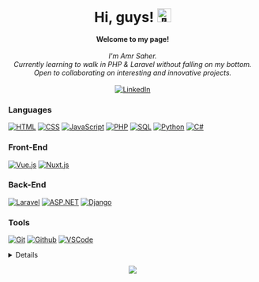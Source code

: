 <h1 align="center">Hi, guys! <img src="https://github.com/wervlad/wervlad/assets/24524555/766d336d-b87d-44ba-807c-c51de2bc6b4d" width="28px" alt="👋"></h1>

<p align="center">
    <b>Welcome to my page!</b><br><br>
    <i>
        I'm Amr Saher.<br>
        Currently learning to walk in PHP & Laravel without falling on my bottom.<br>
        Open to collaborating on interesting and innovative projects.<br>
    </i><br>
    <a href="https://www.linkedin.com/in/amr-saher-a9003b230/">
        <img src="https://img.shields.io/badge/LinkedIn-blue?style=flat-square&logo=linkedin" alt="LinkedIn">
    </a>
</p>

### Languages
[![HTML](https://img.shields.io/badge/html5-black?style=for-the-badge&logo=html5)](https://github.com/AmrSaher)
[![CSS](https://img.shields.io/badge/css3-black?style=for-the-badge&logo=css3)](https://github.com/AmrSaher)
[![JavaScript](https://img.shields.io/badge/javascript-black?style=for-the-badge&logo=javascript)](https://github.com/AmrSaher)
[![PHP](https://img.shields.io/badge/php-black?style=for-the-badge&logo=php)](https://github.com/AmrSaher)
[![SQL](https://img.shields.io/badge/sql-black?style=for-the-badge&logo=mysql)](https://github.com/AmrSaher)
[![Python](https://img.shields.io/badge/python-black?style=for-the-badge&logo=python)](https://github.com/AmrSaher)
[![C#](https://img.shields.io/badge/csharp-black?style=for-the-badge&logo=c#)](https://github.com/AmrSaher)

### Front-End
[![Vue.js](https://img.shields.io/badge/vue-black?style=for-the-badge&logo=vuedotjs)](https://github.com/AmrSaher)
[![Nuxt.js](https://img.shields.io/badge/nuxt-black?style=for-the-badge&logo=nuxtdotjs)](https://github.com/AmrSaher)

### Back-End
[![Laravel](https://img.shields.io/badge/laravel-black?style=for-the-badge&logo=laravel)](https://github.com/AmrSaher)
[![ASP.NET](https://img.shields.io/badge/asp-black?style=for-the-badge&logo=dotnet)](https://github.com/AmrSaher)
[![Django](https://img.shields.io/badge/django-black?style=for-the-badge&logo=django)](https://github.com/AmrSaher)

### Tools
[![Git](https://img.shields.io/badge/git-black?style=for-the-badge&logo=git)](https://github.com/AmrSaher)
[![Github](https://img.shields.io/badge/github-black?style=for-the-badge&logo=github)](https://github.com/AmrSaher)
[![VSCode](https://img.shields.io/badge/vs%20code-black?style=for-the-badge&logo=visualstudiocode)](https://github.com/AmrSaher)

<details>
<p align="center">
  <a href="https://github.com/AmrSaher">
    <img src="http://github-profile-summary-cards.vercel.app/api/cards/profile-details?username=AmrSaher&theme=transparent" />
  </a>
  <a href="https://github.com/AmrSaher">
    <img src="https://github-readme-streak-stats.herokuapp.com/?user=AmrSaher&hide_border=true&card_width=338&theme=transparent" />
  </a>
  <a href="https://github.com/AmrSaher">
    <img src="http://github-profile-summary-cards.vercel.app/api/cards/stats?username=AmrSaher&theme=transparent" />
  </a>
  <a href="https://github.com/AmrSaher">
    <img src="https://github-readme-stats.vercel.app/api/top-langs/?username=AmrSaher&langs_count=10&exclude_repo=&hide=jupyter%20notebook,vim%20script,cmake,makefile,batchfile,emacs%20lisp,css,html&layout=default&card_width=699&hide_border=true&theme=transparent" />
  </a>
</p>
</details>

<p align="center">
  <a href="https://github.com/AmrSaher">
    <img src="https://komarev.com/ghpvc/?username=AmrSaher&color=blue&style=flat)" />
  </a>
</p>
